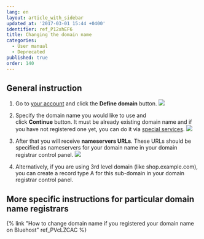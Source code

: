 ```yaml
---
lang: en
layout: article_with_sidebar
updated_at: '2017-03-01 15:44 +0400'
identifier: ref_P12xhEF6
title: Changing the domain name
categories:
  - User manual
  - Deprecated
published: true
order: 140
---
```



## General instruction

1.  Go to [your account](https://my.x-cart.com/) and click the **Define domain** button.
    ![]({{site.baseurl}}/attachments/6389845/7208961.png)

2.  Specify the domain name you would like to use and click **Continue** button. It must be already existing domain name and if you have not registered one yet, you can do it via [special services](http://www.x-cart.com/domain-names-registration.html).
    ![]({{site.baseurl}}/attachments/6389845/7208962.png)

3.  After that you will receive **nameservers URLs**. These URLs should be specified as nameservers for your domain name in your domain registrar control panel.
    ![]({{site.baseurl}}/attachments/6389845/7208963.png)

4.  Alternatively, if you are using 3rd level domain (like shop.example.com), you can create a record type A for this sub-domain in your domain registrar control panel.

## More specific instructions for particular domain name registrars

{% link "How to change domain name if you registered your domain name on Bluehost" ref_PVcLZCAC %}
